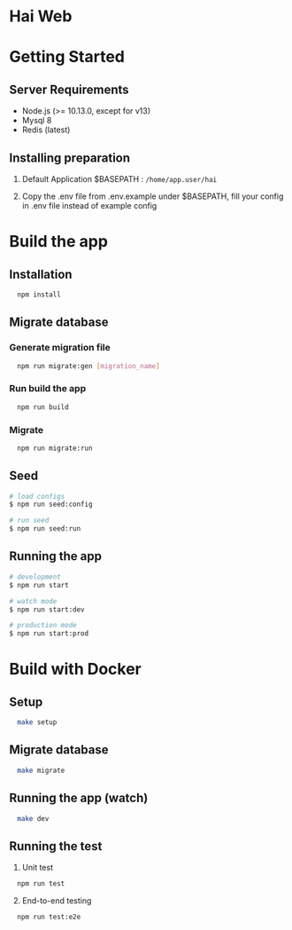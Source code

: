 # Hai Web

# Getting Started

## Server Requirements

- Node.js (>= 10.13.0, except for v13)
- Mysql 8
- Redis (latest)

## Installing preparation

1. Default Application $BASEPATH : `/home/app.user/hai`

2. Copy the .env file from .env.example under $BASEPATH, fill your config in .env file instead of example config

# Build the app

## Installation

```bash
  npm install
```

## Migrate database
### Generate migration file
```bash
  npm run migrate:gen [migration_name]
```
### Run build the app
```bash
  npm run build
```
### Migrate
```bash
  npm run migrate:run
```

## Seed

```bash
# load configs
$ npm run seed:config

# run seed
$ npm run seed:run
```

## Running the app

```bash
# development
$ npm run start

# watch mode
$ npm run start:dev

# production mode
$ npm run start:prod
```

# Build with Docker

## Setup

```bash
  make setup
```

## Migrate database

```bash
  make migrate
```

## Running the app (watch)

```bash
  make dev
```

## Running the test
1. Unit test
```bash
  npm run test
```
2. End-to-end testing
```bash
  npm run test:e2e
```

